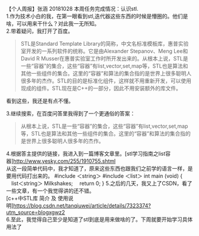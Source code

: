 【个人周报】张涵 20181028
本周任务完成情况：认识stl.  
1.作为技术小白的我，在第一眼看到stl,迭代器这些东西的时候是懵圈的。他们是啥，可以用来干什么？对此我一无所知。  
2.带着疑问，我打开了百度。  
>STL是Standard Template Library的简称，中文名标准模板库，惠普实验室开发的一系列软件的统称。它是由Alexander Stepanov、Meng Lee和David R Musser在惠普实验室工作时所开发出来的。从根本上说，STL是一些“容器”的集合，这些“容器”有list,vector,set,map等，STL也是算法和其他一些组件的集合。这里的“容器”和算法的集合指的是世界上很多聪明人很多年的杰作。STL的目的是标准化组件，这样就不用重新开发，可以使用现成的组件。STL现在是C++的一部分，因此不用安装额外的库文件。  

看到这些，我还是有点不懂。

3.继续搜索，在百度问答里我得到了一个更通俗的答案：  
>从根本上说，STL是一些“容器”的集合，这些“容器”有list,vector,set,map等，STL也是算法和其他一些组件的集合。这里的“容器”和算法的集合指的是世界上很多聪明人很多年的杰作。   

4.根据答主提供的链接，我进入到一篇博客文章里。[stl学习指南之list容器]http://www.yesky.com/255/1910755.shtml  
从这一段简单代码中，我才知道了，原来这些东西也跟我们之前学的语言一样，是要用代码打出来的。
#include ＜string＞
#include ＜list＞
int main (void) 
{
　list＜string＞ Milkshakes;
　return 0;
} 
5.之后的几天，我又上了CSDN，看了一些文章，有一个我觉得讲的还不错。  
[c++中STL库 简介 及 使用说明]https://blog.csdn.net/tanqiuwei/article/details/7323374?utm_source=blogxgwz2  
6.至此，我觉得自己至少是知道了stl到底是用来做啥的了。下周就要开始学习具体用法了
  


